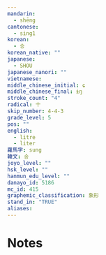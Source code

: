 ```yaml
---
mandarin:
  - shēng
cantonese:
  - sing1
korean:
  - 승
korean_native: ""
japanese:
  - SHOU
japanese_nanori: ""
vietnamese:
middle_chinese_initial: ɕ
middle_chinese_final: ɨŋ
stroke_count: "4"
radical: 十
skip_number: 4-4-3
grade_level: 5
pos: ""
english:
  - litre
  - liter
羅馬字: sung
韓文: 숭
joyo_level: ""
hsk_level: ""
hanmun_edu_level: ""
danayo_id: 5186
mc_id: 415
graphemic_classification: 象形
stand_in: "TRUE"
aliases:
---
```


# Notes
